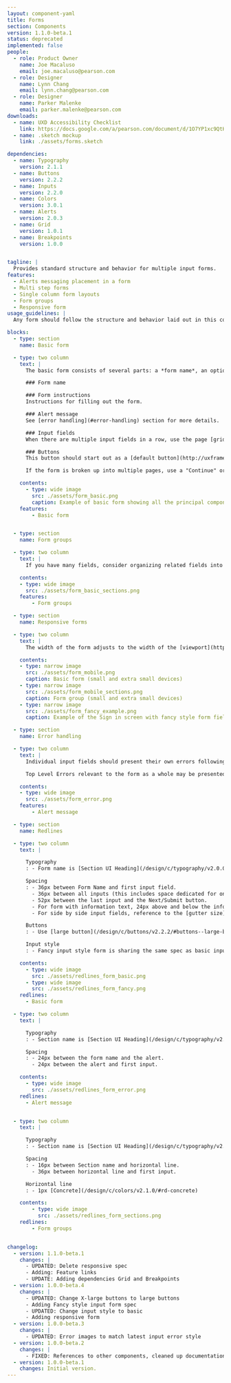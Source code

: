 ```yaml
---
layout: component-yaml
title: Forms
section: Components
version: 1.1.0-beta.1
status: deprecated
implemented: false
people:
  - role: Product Owner
    name: Joe Macaluso
    email: joe.macaluso@pearson.com
  - role: Designer
    name: Lynn Chang
    email: lynn.chang@pearson.com
  - role: Designer
    name: Parker Malenke
    email: parker.malenke@pearson.com
downloads:
  - name: UXD Accessibility Checklist
    link: https://docs.google.com/a/pearson.com/document/d/1O7YP1xc9QtHbVB4sugeWG585RXJbNZIT81H5EBPH9ps/edit?usp=sharing
  - name: .sketch mockup
    link: ./assets/forms.sketch

dependencies:
  - name: Typography
    version: 2.1.1
  - name: Buttons
    version: 2.2.2
  - name: Inputs
    version: 2.2.0
  - name: Colors
    version: 3.0.1
  - name: Alerts
    version: 2.0.3
  - name: Grid
    version: 1.0.1
  - name: Breakpoints
    version: 1.0.0


tagline: |
  Provides standard structure and behavior for multiple input forms.
features:
  - Alerts messaging placement in a form
  - Multi step forms
  - Single column form layouts
  - Form groups
  - Responsive form
usage_guidelines: |
  Any form should follow the structure and behavior laid out in this component.

blocks:
  - type: section
    name: Basic form

  - type: two column
    text: |
      The basic form consists of several parts: a *form name*, an optional *alert message*, one or more *input fields*, and *primary/secondary* action buttons.

      ### Form name

      ### Form instructions
      Instructions for filling out the form.

      ### Alert message
      See [error handling](#error-handling) section for more details.

      ### Input fields
      When there are multiple input fields in a row, use the page [grid](/c/grid/v1.0.1/#rd-grid) to define the spacing between.

      ### Buttons
      This button should start out as a [default button](http://uxframework.pearson.com/c/buttons/v2.2.2/#buttons--default-button) and become a [primary](http://uxframework.pearson.com/c/buttons/v2.2.2/#buttons--primary-button) or [CTA](http://uxframework.pearson.com/c/buttons/v2.2.2/#buttons--cta-button) button once the form has been completely filled out.

      If the form is broken up into multiple pages, use a "Continue" or "Next" button to advance in the form series. Maintain the same Form Name between each page. You should also include some UI for returning to previous steps in the process, where possible.

    contents:
      - type: wide image
        src: ./assets/form_basic.png
        caption: Example of basic form showing all the principal components
    features:
        - Basic form


  - type: section
    name: Form groups

  - type: two column
    text: |
      If you have many fields, consider organizing related fields into groups. Each group can have a section title. The form groups consist sections titles and follow by horizontal line and input field.

    contents:
    - type: wide image
      src: ./assets/form_basic_sections.png      
    features:
        - Form groups

  - type: section
    name: Responsive forms

  - type: two column
    text: |
      The width of the form adjusts to the width of the [viewport](http://uxframework.pearson.com/c/breakpoints/).

    contents:
    - type: narrow image
      src: ./assets/form_mobile.png
      caption: Basic form (small and extra small devices)
    - type: narrow image
      src: ./assets/form_mobile_sections.png
      caption: Form group (small and extra small devices)
    - type: narrow image
      src: ./assets/form_fancy_example.png
      caption: Example of the Sign in screen with fancy style form fields

  - type: section
    name: Error handling

  - type: two column
    text: |
      Individual input fields should present their own errors following the styles dictated in the [inputs components](http://pearson-higher-ed.github.io/design/c/inputs/#information-error-text). Fields with errors should always be accompanied by error text, unless a top level error message is sufficient to understand and fix the problems.

      Top Level Errors relevant to the form as a whole may be presented above the first input and below the form name. Refer to [alerts components](http://uxframework.pearson.com/c/alerts/)  

    contents:
    - type: wide image
      src: ./assets/form_error.png   
    features:
        - Alert message

  - type: section
    name: Redlines

  - type: two column
    text: |

      Typography
      : - Form name is [Section UI Heading](/design/c/typography/v2.0.0-beta.7/#rd-ui-headings-section-basic), defaults to basic.

      Spacing
      : - 36px between Form Name and first input field.
        - 36px between all inputs (this includes space dedicated for one line of error text).
        - 52px between the last input and the Next/Submit button.
        - For form with information text, 24px above and below the information text and form title/first input field.
        - For side by side input fields, reference to the [gutter size](/c/grid/v1.0.1/#rd-grid).

      Buttons
      : - Use [large button](/design/c/buttons/v2.2.2/#buttons--large-button).

      Input style
      : - Fancy input style form is sharing the same spec as basic input style form.

    contents:
      - type: wide image
        src: ./assets/redlines_form_basic.png
      - type: wide image
        src: ./assets/redlines_form_fancy.png
    redlines:
      - Basic form

  - type: two column
    text: |

      Typography
      : - Section name is [Section UI Heading](/design/c/typography/v2.0.0-beta.7/#rd-ui-headings-section-basic), defaults to basic.

      Spacing
      : - 24px between the form name and the alert.
        - 24px between the alert and first input.

    contents:
      - type: wide image
        src: ./assets/redlines_form_error.png
    redlines:
      - Alert message


  - type: two column
    text: |

      Typography
      : - Section name is [Section UI Heading](/design/c/typography/v2.0.0-beta.7/#rd-ui-headings-section-basic), defaults to basic

      Spacing
      : - 16px between Section name and horizontal line.
        - 36px between horizontal line and first input.

      Horizontal line
      : - 1px [Concrete](/design/c/colors/v2.1.0/#rd-concrete)

    contents:
        - type: wide image
          src: ./assets/redlines_form_sections.png
    redlines:
        - Form groups


changelog:
  - version: 1.1.0-beta.1
    changes: |
      - UPDATED: Delete responsive spec
      - Adding: Feature links
      - UPDATE: Adding dependencies Grid and Breakpoints
  - version: 1.0.0-beta.4
    changes: |
      - UPDATED: Change X-large buttons to large buttons
      - Adding Fancy style input form spec
      - UPDATED: Change input style to basic
      - Adding responsive form
  - version: 1.0.0-beta.3
    changes: |
      - UPDATED: Error images to match latest input error style
  - version: 1.0.0-beta.2
    changes: |
      - FIXED: References to other components, cleaned up documentation in general
  - version: 1.0.0-beta.1
    changes: Initial version.
---
```

